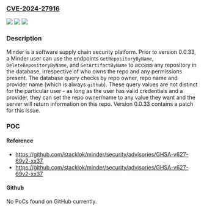 ### [CVE-2024-27916](https://cve.mitre.org/cgi-bin/cvename.cgi?name=CVE-2024-27916)
![](https://img.shields.io/static/v1?label=Product&message=minder&color=blue)
![](https://img.shields.io/static/v1?label=Version&message=%3D%20%3C%200.0.33%20&color=brighgreen)
![](https://img.shields.io/static/v1?label=Vulnerability&message=CWE-285%3A%20Improper%20Authorization&color=brighgreen)

### Description

Minder is a software supply chain security platform. Prior to version 0.0.33, a Minder user can use the endpoints `GetRepositoryByName`, `DeleteRepositoryByName`, and `GetArtifactByName` to access any repository in the database, irrespective of who owns the repo and any permissions present. The database query checks by repo owner, repo name and provider name (which is always `github`). These query values are not distinct for the particular user - as long as the user has valid credentials and a provider, they can set the repo owner/name to any value they want and the server will return information on this repo. Version 0.0.33 contains a patch for this issue.

### POC

#### Reference
- https://github.com/stacklok/minder/security/advisories/GHSA-v627-69v2-xx37
- https://github.com/stacklok/minder/security/advisories/GHSA-v627-69v2-xx37

#### Github
No PoCs found on GitHub currently.

